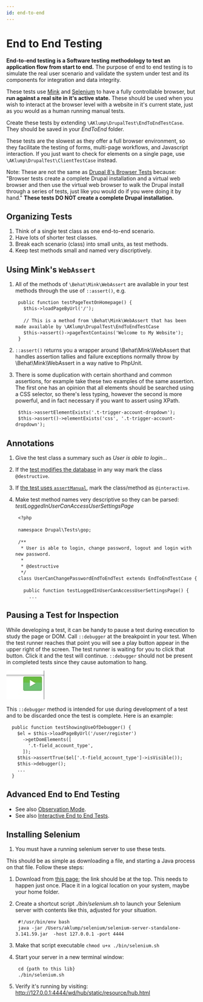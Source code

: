 ```yaml
---
id: end-to-end
---
```

# End to End Testing

**End-to-end testing is a Software testing methodology to test an application flow from start to end.** The purpose of end to end testing is to simulate the real user scenario and validate the system under test and its components for integration and data integrity.

These tests use [Mink](http://mink.behat.org/en/latest/index.html) and [Selenium](https://www.seleniumhq.org) to have a fully controllable browser, but **run against a real site in it's active state.**  These should be used when you wish to interact at the browser level with a website in it's current state, just as you would as a human running manual tests.

Create these tests by extending `\AKlump\DrupalTest\EndToEndTestCase`.  They should be saved in your _EndToEnd_ folder.

These tests are the slowest as they offer a full browser environment, so they facilitate the testing of forms, multi-page workflows, and Javascript interaction.  If you just want to check for elements on a single page, use `\AKlump\DrupalTest\ClientTestCase` instead.

Note: These are not the same as [Drupal 8's Browser Tests](https://www.drupal.org/docs/8/phpunit/phpunit-browser-test-tutorial) because: "Browser tests create a complete Drupal installation and a virtual web browser and then use the virtual web browser to walk the Drupal install through a series of tests, just like you would do if you were doing it by hand."  **These tests DO NOT create a complete Drupal installation.**

## Organizing Tests

1. Think of a single test class as one end-to-end scenario.
1. Have lots of shorter test classes.
1. Break each scenario (class) into small units, as test methods.
1. Keep test methods small and named very discriptively.

## Using Mink's `WebAssert`

1. All of the methods of `\Behat\Mink\WebAssert` are available in your test methods through the use of `::assert()`, e.g.

        public function testPageTextOnHomepage() {
          $this->loadPageByUrl('/');
          
          // This is a method from \Behat\Mink\WebAssert that has been made available by \AKlump\DrupalTest\EndToEndTestCase
          $this->assert()->pageTextContains('Welcome to My Website');
        }

1. `::assert()` returns you a wrapper around \Behat\Mink\WebAssert that handles assertion tallies and failure exceptions normally throw by \Behat\Mink\WebAssert in a way native to PhpUnit.
1. There is some duplication with certain shorthand and common assertions, for example take these two examples of the same assertion.  The first one has an opinion that all elements should be searched using a CSS selector, so there's less typing, however the second is more powerful, and in fact necessary if you want to assert using XPath.

        $this->assertElementExists('.t-trigger-account-dropdown');
        $this->assert()->elementExists('css', '.t-trigger-account-dropdown');

## Annotations

1. Give the test class a summary such as _User is able to login..._
1. If the [test modifies the database](@destructive) in any way mark the class `@destructive`.
1. If [the test uses `assertManual`](@interactive), mark the class/method as `@interactive`.
1. Make test method names very descriptive so they can be parsed: _testLoggedInUserCanAccessUserSettingsPage_

        <?php
        
        namespace Drupal\Tests\gop;
        
        /**
         * User is able to login, change password, logout and login with new password.
         *
         * @destructive
         */
        class UserCanChangePasswordEndToEndTest extends EndToEndTestCase {
        
          public function testLoggedInUserCanAccessUserSettingsPage() {
            ...

## Pausing a Test for Inspection

While developing a test, it can be handy to pause a test during execution to study the page or DOM.  Call `::debugger` at the breakpoint in your test.  When the test runner reaches that point you will see a play button appear in the upper right of the screen.  The test runner is waiting for you to click that button.  Click it and the test will continue. `::debugger` should not be present in completed tests since they cause automation to hang.

![Debugger](images/debugger.jpg)

This `::debugger` method is intended for use during development of a test and to be discarded once the test is complete.  Here is an example:
    
      public function testShowingUseOfDebugger() {
        $el = $this->loadPageByUrl('/user/register')
          ->getDomElements([
            '.t-field_account_type',
          ]);
        $this->assertTrue($el['.t-field_account_type']->isVisible());
        $this->debugger();
        ...
      }

## Advanced End to End Testing

* See also [Observation Mode](@observation-mode).
* See also [Interactive End to End Tests](@interactive).

## Installing Selenium

1. You must have a running selenium server to use these tests.

This should be as simple as downloading a file, and starting a Java process on that file.  Follow these steps:

1. Download from [this page](https://www.seleniumhq.org/download/); the link should be at the top.  This needs to happen just once.  Place it in a logical location on your system, maybe your home folder.
1. Create a shortcut script _./bin/selenium.sh_ to launch your Selenium server with contents like this, adjusted for your situation.

        #!/usr/bin/env bash
        java -jar /Users/aklump/selenium/selenium-server-standalone-3.141.59.jar  -host 127.0.0.1 -port 4444

1. Make that script executable `chmod u+x ./bin/selenium.sh`
1. Start your server in a new terminal window:

        cd {path to this lib}
        ./bin/selenium.sh
        
1. Verify it's running by visiting: <http://127.0.0.1:4444/wd/hub/static/resource/hub.html>
